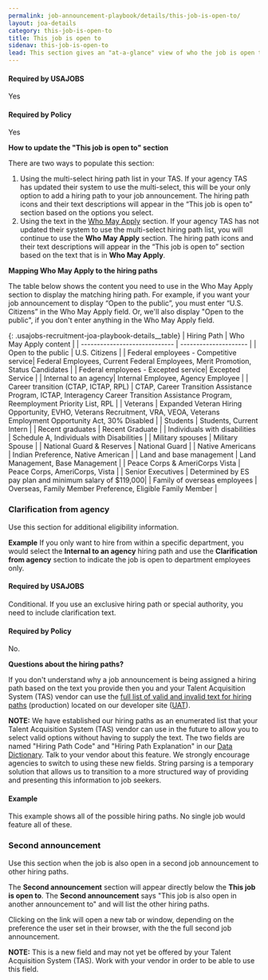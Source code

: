 ```yaml
---
permalink: job-announcement-playbook/details/this-job-is-open-to/
layout: joa-details
category: this-job-is-open-to
title: This job is open to
sidenav: this-job-is-open-to
lead: This section gives an "at-a-glance" view of who the job is open to.
---
```

<div class="usajobs-recruitment-joa-playbook-details__container">
<div class="usajobs-recruitment-joa-playbook-details__required-by-usajobs">
  <h4>Required by USAJOBS</h4>
  <p>Yes</p>
</div>
<div class="usajobs-recruitment-joa-playbook-details__required-by-policy">
  <h4>Required by Policy</h4>
  <p>Yes</p>
</div>
</div>

**How to update the "This job is open to" section**

There are two ways to populate this section:
1. Using the multi-select hiring path list in your TAS. If your agency TAS has updated their system to use the multi-select, this will be your only option to add a hiring path to your job announcement.  The hiring path icons and their text descriptions will appear in the “This job is open to” section based on the options you select.
2. Using the text in the [Who May Apply](../duties#who-may-apply) section. If your agency TAS has not updated their system to use the multi-select hiring path list, you will continue to use the **Who May Apply** section. The hiring path icons and their text descriptions will appear in the “This job is open to” section based on the text that is in **Who May Apply**.

**Mapping Who May Apply to the hiring paths**

The table below shows the content you need to use in the Who May Apply section to display the matching hiring path. For example, if you want your job announcement to display “Open to the public”, you must enter “U.S. Citizens” in the Who May Apply field. Or, we'll also display "Open to the public", if you don't enter anything in the Who May Apply field.

{: .usajobs-recruitment-joa-playbook-details__table}
| Hiring Path                   | Who May Apply content |
| ----------------------------- | --------------------- |
| Open to the public | U.S. Citizens |
| Federal employees - Competitive service| Federal Employees, Current Federal Employees, Merit Promotion, Status Candidates |
| Federal employees - Excepted service| Excepted Service |
| Internal to an agency| Internal Employee, Agency Employee |
| Career transition (CTAP, ICTAP, RPL) | CTAP, Career Transition Assistance Program, ICTAP, Interagency Career Transition Assistance Program, Reemployment Priority List, RPL |
| Veterans | Expanded Veteran Hiring Opportunity,  EVHO, Veterans Recruitment, VRA, VEOA, Veterans Employment Opportunity Act, 30% Disabled |
| Students | Students, Current Intern |
| Recent graduates | Recent Graduate |
| Individuals with disabilities | Schedule A, Individuals with Disabilities |
| Military spouses | Military Spouse |
| National Guard & Reserves | National Guard |
| Native Americans | Indian Preference, Native American |
| Land and base management | Land Management, Base Management |
| Peace Corps & AmeriCorps Vista | Peace Corps, AmeriCorps, Vista |
| Senior Executives | Determined by ES pay plan and minimum salary of $119,000|
| Family of overseas employees | Overseas, Family Member Preference, Eligible Family Member |

### Clarification from agency
Use this section for additional eligibility information.

**Example**
If you only want to hire from within a specific department, you would select the **Internal to an agency** hiring path and use the **Clarification from agency** section to indicate the job is open to department employees only.  

<div class="usajobs-recruitment-joa-playbook-details__container">
<div class="usajobs-recruitment-joa-playbook-details__required-by-usajobs">
  <h4>Required by USAJOBS</h4>
  <p>Conditional. If you use an exclusive hiring path or special authority, you need to include clarification text.</p>
</div>
<div class="usajobs-recruitment-joa-playbook-details__required-by-policy">
  <h4>Required by Policy</h4>
  <p>No.</p>
</div>
</div>

**Questions about the hiring paths?**

If you don't understand why a job announcement is being assigned a hiring path based on the text you provide then you and your Talent Acquisition System (TAS) vendor can use the [full list of valid and invalid text for hiring paths](https://developer.usajobs.gov/General/Hiring-Paths) (production) located on our developer site ([UAT](https://developer.uat.usajobs.gov/General/Hiring-Paths)).

**NOTE:** We have established our hiring paths as an enumerated list that your Talent Acquisition System (TAS) vendor can use in the future to allow you to select valid options without having to supply the text. The two fields are named "Hiring Path Code" and "Hiring Path Explanation" in our [Data Dictionary](https://developer.usajobs.gov/General/Schemas). Talk to your vendor about this feature. We strongly encourage agencies to switch to using these new fields. String parsing is a temporary solution that allows us to transition to a more structured way of providing and presenting this information to job seekers.

#### Example

This example shows all of the possible hiring paths. No single job would feature all of these.

<div class="usajobs-recruitment-joa-playbook-details__example-img this-job-is-open-to">
<amp-img src="{{ '/assets/images/job-announcement-playbook/this-job-is-open-to-v7.1.png' | relative_url }}"
  srcset="{{ '/assets/images/job-announcement-playbook/this-job-is-open-to-v7.1.png' | relative_url }} 768w,
  {{ '/assets/images/job-announcement-playbook/this-job-is-open-to-v7.1-SM.png' | relative_url }} 100w"
  width="320"
  height="1907"
  layout="responsive"
  alt="This job is open to... v7.1 example"></amp-img>
</div>


### Second announcement

Use this section when the job is also open in a second job announcement to other hiring paths.

The **Second announcement** section will appear directly below the **This job is open to**.  The **Second announcement** says "This job is also open in another announcement to" and will list the other hiring paths.

Clicking on the link will open a new tab or window, depending on the preference the user set in their browser, with the the full second job announcement.

**NOTE:** This is a new field and may not yet be offered by your Talent Acquisition System (TAS). Work with your vendor in order to be able to use this field.
